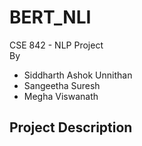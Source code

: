 # BERT_NLI  
CSE 842 - NLP Project  
By
- Siddharth Ashok Unnithan
- Sangeetha Suresh
- Megha Viswanath

## Project Description
